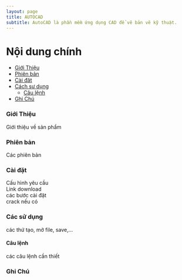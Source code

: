 ```yaml
---
layout: page
title: AUTOCAD
subtitle: AutoCAD là phần mềm ứng dụng CAD để vẽ bản vẽ kỹ thuật.
---
```


# Nội dung chính
- [Giới Thiệu](#giới-thiệu)  
- [Phiên bản](#phiên-bản)  
- [Cài đăt](#cài-đặt)  
- [Cách sư dụng](#cách-sử-dụng)  
    - [Câu lệnh](#câu-lệnh)
- [Ghi Chú](#ghi-chú)  

### Giới Thiệu

Giới thiệu về sản phẩm

### Phiên bản

Các phiên bản

### Cài đặt

Cấu hình yêu cầu   
Link download  
các bước cài đặt   
crack nếu có   


### Các sử dụng

các thứ tạo, mở file, save,...   

#### Câu lệnh

các câu lệnh cần thiết   

### Ghi Chú
